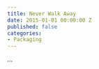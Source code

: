 ```yaml
---
title: Never Walk Away
date: 2015-01-01 00:00:00 Z
published: false
categories:
- Packaging
---
```


...